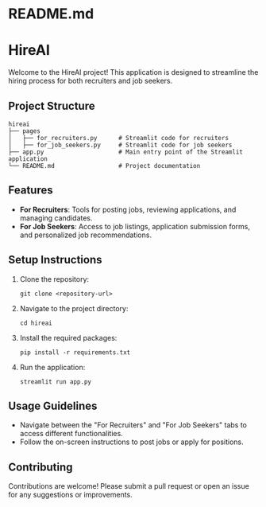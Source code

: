 # README.md

# HireAI

Welcome to the HireAI project! This application is designed to streamline the hiring process for both recruiters and job seekers.

## Project Structure

```
hireai
├── pages
│   ├── for_recruiters.py      # Streamlit code for recruiters
│   ├── for_job_seekers.py     # Streamlit code for job seekers
├── app.py                     # Main entry point of the Streamlit application
└── README.md                  # Project documentation
```

## Features

- **For Recruiters**: Tools for posting jobs, reviewing applications, and managing candidates.
- **For Job Seekers**: Access to job listings, application submission forms, and personalized job recommendations.

## Setup Instructions

1. Clone the repository:
   ```
   git clone <repository-url>
   ```
2. Navigate to the project directory:
   ```
   cd hireai
   ```
3. Install the required packages:
   ```
   pip install -r requirements.txt
   ```
4. Run the application:
   ```
   streamlit run app.py
   ```

## Usage Guidelines

- Navigate between the "For Recruiters" and "For Job Seekers" tabs to access different functionalities.
- Follow the on-screen instructions to post jobs or apply for positions.

## Contributing

Contributions are welcome! Please submit a pull request or open an issue for any suggestions or improvements.